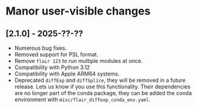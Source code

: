 # Manor user-visible changes

## [2.1.0] - 2025-??-??
* Numerous bug fixes.
* Removed support for PSL format.
* Remove `flair 123` to run multiple modules at once.
* Compatibility with Python 3.12 
* Compatibility with Apple ARM64 systems.
* Deprecated `diffExp` and `diffSplice`, they will be removed in a future release.
  Lets us know if you use this functionality.  Their dependencies are no longer
  part of the conda package, they can be added the conda environment with
  `misc/flair_diffexp_conda_env.yaml`.
